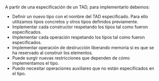 A partir de una especificación de un TAD, para implementarlo debemos:
- Definir un nuevo tipo con el nombre del TAD especificado. Para ello utilizamos tipos concretos y otros tipos definidos previamente.
- Implementar cada constructor respetando los tipos tal como fueron especificados.
- Implementar cada operación respetando los tipos tal como fueron especificados.
- Implementar operación de destrucción liberando memoria si es que se ha reservado al construir los elementos.
- Puede surgir nuevas restricciones que dependen de cómo implementamos el tipo.
- Puedo necesitar operaciones auxiliares que no están especificados en el tipo.